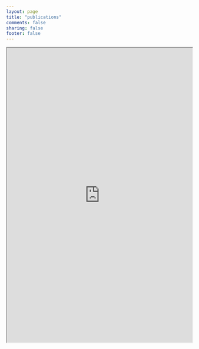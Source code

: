 ```yaml
---
layout: page
title: "publications"
comments: false
sharing: false
footer: false
---
```


<iframe width="100%" height="800" src="http://haltools.inria.fr/Public/afficheRequetePubli.php?auteur_exp=frederic,le%20mouel;julien,ponge;nicolas,stouls;olivier,simonin&annee_publideb=2011&labos_exp=203831;75068&CB_auteur=oui&CB_titre=oui&CB_article=oui&langue=Anglais&tri_exp=annee_publi&tri_exp2=typdoc&tri_exp3=date_publi&ordre_aff=TA&Fen=Aff&css=http://dynamid.github.com/stylesheets/screen.css">Ooops, iframe not supported</iframe>
